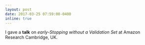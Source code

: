 ```yaml
---
layout: post
date: 2017-03-25 07:59:00-0400
inline: true
---
```


I gave a **talk** on *early-Stopping without a Validation Set* at Amazon Research Cambridge, UK.
